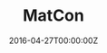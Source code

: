 ---
title: MatCon
summary: MatCon aims to offer interactive and innovative educational resources that empower teachers to manage mathematics teaching that addresses the motivations and concerns of children and young people, helping them to make sense of relevant problems and become involved in their solutions. 
tags:
  - Demo
date: "2016-04-27T00:00:00Z"

# Optional external URL for project (replaces project detail page).
external_link: https://matcon.cmmedu.uchile.cl/

image:
  focal_point: Smart
---